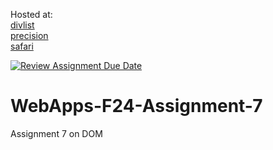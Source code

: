 Hosted at: <br/> 
[divlist](https://44-563-webapps-f24.github.io/44563-webapps-f24-assignment7-Mvargas64/divlist.html)  <br/> 
[precision](https://44-563-webapps-f24.github.io/44563-webapps-f24-assignment6-Mvargas64/precision.html) <br/> 
[safari](https://44-563-webapps-f24.github.io/44563-webapps-f24-assignment6-Mvargas64/safari.html)


[![Review Assignment Due Date](https://classroom.github.com/assets/deadline-readme-button-22041afd0340ce965d47ae6ef1cefeee28c7c493a6346c4f15d667ab976d596c.svg)](https://classroom.github.com/a/NPDM3uFp)
# WebApps-F24-Assignment-7
Assignment 7 on DOM
